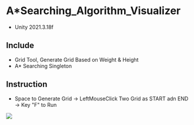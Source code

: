 # A*Searching_Algorithm_Visualizer
* Unity 2021.3.18f
## Include
* Grid Tool, Generate Grid Based on Weight & Height
* A* Searching Singleton
## Instruction
* Space to Generate Grid -> LeftMouseClick Two Grid as START adn END -> Key "F" to Run 
<img src="/Game Flow.gif" >
